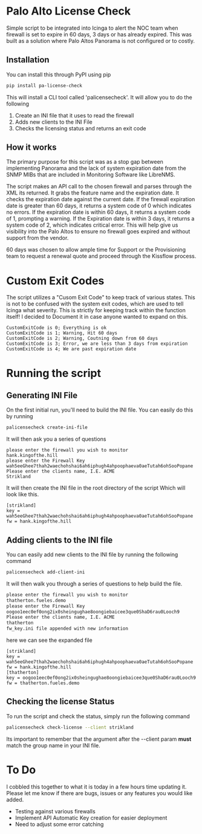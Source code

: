 # Palo Alto License Check

Simple script to be integrated into Icinga to alert the NOC team when firewall is set to expire in 60 days, 3 days or has already expired.
This was built as a solution where Palo Altos Panorama is not configured or to costly.

## Installation

You can install this through PyPI using pip
```bash
pip install pa-license-check
```

This will install a CLI tool called 'palicensecheck'. It will allow you to do the following

1. Create an INI file that it uses to read the firewall
2. Adds new clients to the INI File
3. Checks the licensing status and returns an exit code

## How it works

The primary purpose for this script was as a stop gap between implementing Panorama and the lack of system expiration date from the SNMP MIBs that are included
in Monitoring Software like LibreNMS.

The script makes an API call to the chosen firewall and parses through the XML its returned. It grabs the feature name and the expiration date.
It checks the expiration date against the current date. If the firewall expiration date is greater than 60 days, it returns a system code of 0 which indicates
no errors. If the expiration date is within 60 days, it returns a system code of 1, prompting a warning. If the Expiration date is within 3 days, it returns a system code of 2, 
which indicates critical error. This will help give us visibility into the Palo Altos to ensure no firewall goes expired and without support from the vendor.

60 days was chosen to allow ample time for Support or the Provisioning team to request a renewal quote and proceed through the Kissflow process.

# Custom Exit Codes

The script utilizes a "Cusom Exit Code" to keep track of various states. This is not to be confused with the system exit codes, which are used to tell Icinga what severity.
This is strictly for keeping track within the function itself! I decided to Document it in case anyone wanted to expand on this.

```text
CustomExitCode is 0; Everything is ok
CustomExitCode is 1; Warning, Hit 60 days
CustomExitCode is 2; Warning, Coutning down from 60 days
CustomExitCode is 3; Error, we are less than 3 days from expiration
CustomExitCode is 4; We are past expiration date
```

# Running the script

## Generating INI File


On the first initial run, you'll need to build the INI file. You can easily do this by running

```bash
palicensecheck create-ini-file
```

It will then ask you a series of questions

```text
please enter the firewall you wish to monitor
hank.kingofthe.hill
please enter the Firewall Key
wah5eeGhee7thah2waechohshai6ah6iphugh4ahpoophaeva0aeTutah6ohSooPopane
Please enter the clients name, I.E. ACME
Strikland
```

It will then create the INI file in the root directory of the script
Which will look like this.

```text
[strikland]
key = wah5eeGhee7thah2waechohshai6ah6iphugh4ahpoophaeva0aeTutah6ohSooPopane
fw = hank.kingofthe.hill
```

## Adding clients to the INI file

You can easily add new clients to the INI file by running the following command

```bash
palicensecheck add-client-ini
```

It will then walk you through a series of questions to help build the file.

```bash
please enter the firewall you wish to monitor
thatherton.fueles.demo
please enter the Firewall Key
oogoo1eec0ef0ong2ix0sheingughae8oongiebaicee3que0ShaD6rau0Looch9
Please enter the clients name, I.E. ACME
thatherton
fw_key.ini file appended with new information
```

here we can see the expanded file

```text
[strikland]
key = wah5eeGhee7thah2waechohshai6ah6iphugh4ahpoophaeva0aeTutah6ohSooPopane
fw = hank.kingofthe.hill
[thatherton]
key = oogoo1eec0ef0ong2ix0sheingughae8oongiebaicee3que0ShaD6rau0Looch9
fw = thatherton.fueles.demo
```

## Checking the license Status

To run the script and check the status, simply run the following command

```bash
palicensecheck check-license --client strikland
```

Its important to remember that the argument after the --client param **must** match the group name in your INI file.

# To Do

I cobbled this together to what it is today in a few hours time updating it.
Please let me know if there are bugs, issues or any features you would like added.

* Testing against various firewalls
* Implement API Automatic Key creation for easier deployment
* Need to adjust some error catching


